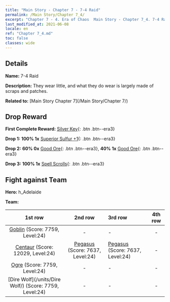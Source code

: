 ```yaml
---
title: "Main Story - Chapter 7 - 7-4 Raid"
permalink: /Main Story/Chapter 7_4/
excerpt: "Chapter 7 - 4. Era of Chaos  Main Story - Chapter 7_4. 7-4 Raid"
last_modified_at: 2021-06-08
locale: en
ref: "Chapter 7_4.md"
toc: false
classes: wide
---
```


## Details

 **Name:** 7-4 Raid

 **Description:** They wear little, and what they do wear is largely made of scraps and patches.

 **Related to:** [Main Story Chapter 7](/Main Story/Chapter 7/)

## Drop Reward

 **First Complete Reward:** [Silver Key](/Items/con_693/){: .btn .btn--era3}

 **Drop 1:** **100% 1x** [Superior Sulfur +1](/Items/mat_22/){: .btn .btn--era3}

 **Drop 2:** **60% 0x** [Good Ore](/Items/mat_12/){: .btn .btn--era3}, **40% 1x** [Good Ore](/Items/mat_12/){: .btn .btn--era3}

 **Drop 3:** **100% 1x** [Spell Scrolls](/Items/con_694/){: .btn .btn--era3}


## Fight against Team
 **Hero:** h_Adelaide

 **Team:**


  | 1st row | 2nd row | 3rd row | 4th row |
  |:----:|:----:|:----|:----:|
  | [Goblin](/units/Goblin/) (Score: 7759, Level:24)  | - | - | - |
  | [Centaur](/units/Centaur/) (Score: 12029, Level:24)  | [Pegasus](/units/Pegasus/) (Score: 7637, Level:24)  | [Pegasus](/units/Pegasus/) (Score: 7637, Level:24)  | - |
  | [Ogre](/units/Ogre/) (Score: 7759, Level:24)  | - | - | - |
  | [Dire Wolf](/units/Dire Wolf/) (Score: 7759, Level:24)  | - | - | - |


